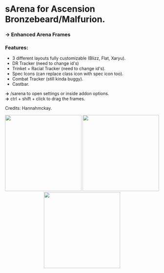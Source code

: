 # sArena for Ascension Bronzebeard/Malfurion.

### **->** **Enhanced Arena Frames**

### Features:
- 3 different layouts fully customizable (Blizz, Flat, Xaryu).
- DR Tracker (need to change id's)
- Trinket + Racial Tracker (need to change id's).
- Spec Icons (can replace class icon with spec icon too).
- Combat Tracker (still kinda buggy).
- Castbar.

**->** /sarena to open settings or inside addon options.<br>
**->** ctrl + shift + click to drag the frames.

Credits: Hannahmckay.
<p align="center">
  <img src="https://github.com/user-attachments/assets/ccf20365-e2df-497e-b05d-b593ca47302f" width="250" />
  <img src="https://github.com/user-attachments/assets/e6d5b56d-62c6-4e6b-bfa9-1d0de5632d01" width="250" />
  <img src="https://github.com/user-attachments/assets/83ad4bb5-9859-4630-8ab3-3647e4d8300e" width="250" />
</p>
